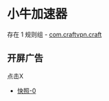 # 小牛加速器

存在 1 规则组 - [com.craftvpn.craft](/src/apps/com.craftvpn.craft.ts)

## 开屏广告

点击X

- [快照-0](https://i.gkd.li/import/13914788)
